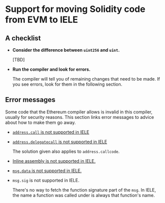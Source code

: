 # Support for moving Solidity code from EVM to IELE

## A checklist

* **Consider the difference between `uint256` and `uint`.**
  
  [TBD]

* **Run the compiler and look for errors.**

  The compiler will tell you of remaining changes that need to be
  made.  If you see errors, look for them in the following section.

## Error messages

Some code that the Ethereum compiler allows is invalid in this
compiler, usually for security reasons. This section links error
messages to advice about how to make them go away.

* [`address.call` is not supported in IELE](call.md)

* [`address.delegatecall` is not supported in IELE](delegatecall.md)
  
  The solution given also applies to `address.callcode`.
  
* [Inline assembly is not supported in IELE.](assembly.md)

* [`msg.data` is not supported in IELE.](msg-data.md)

* `msg.sig` is not supported in IELE.
  
  There's no way to fetch the function signature part of the `msg`.
  In IELE, the name a function was called under is always that
  function's name.


